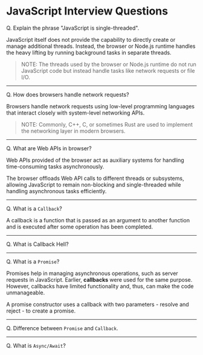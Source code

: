 # JavaScript Interview Questions

Q. Explain the phrase "JavaScript is single-threaded".

JavaScript itself does not provide the capability to directly create or manage additional threads. Instead, the browser or Node.js runtime handles the heavy lifting by running background tasks in separate threads.

> NOTE: The threads used by the browser or Node.js runtime do not run JavaScript code but instead handle tasks like network requests or file I/O. 

---

Q. How does browsers handle network requests?

Browsers handle network requests using low-level programming languages that interact closely with system-level networking APIs. 

> NOTE: Commonly, C++, C, or sometimes Rust are used to implement the networking layer in modern browsers. 

---
Q. What are Web APIs in browser?

Web APIs provided of the browser act as auxiliary systems for handling time-consuming tasks asynchronously.

The browser offloads Web API calls to different threads or subsystems, allowing JavaScript to remain non-blocking and single-threaded while handling asynchronous tasks efficiently.

---

Q. What is a `Callback`?

A callback is a function that is passed as an argument to another function and is executed after some operation has been completed. 

---

Q. What is Callback Hell?



---

Q. What is a `Promise`?

Promises help in managing asynchronous operations, such as server requests in JavaScript. Earlier, **callbacks** were used for the same purpose. However, callbacks have limited functionality and, thus, can make the code unmanageable. 

A promise constructor uses a callback with two parameters - resolve and reject - to create a promise. 

---

Q. Difference between `Promise` and `Callback`.

---

Q. What is `Async/Await`?